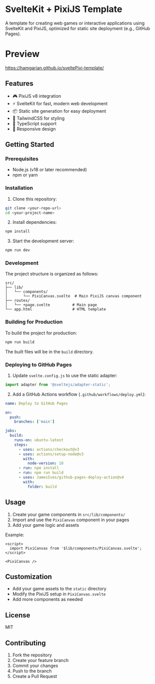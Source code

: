 # SvelteKit + PixiJS Template

A template for creating web games or interactive applications using SvelteKit and PixiJS, optimized for static site deployment (e.g., GitHub Pages).

# Preview
https://hamgarian.github.io/sveltePixi-template/

## Features

- 🎮 PixiJS v8 integration
- ⚡ SvelteKit for fast, modern web development
- 📦 Static site generation for easy deployment
- 🎨 TailwindCSS for styling
- 🔧 TypeScript support
- 📱 Responsive design

## Getting Started

### Prerequisites

- Node.js (v18 or later recommended)
- npm or yarn

### Installation

1. Clone this repository:
```bash
git clone <your-repo-url>
cd <your-project-name>
```

2. Install dependencies:
```bash
npm install
```

3. Start the development server:
```bash
npm run dev
```

### Development

The project structure is organized as follows:

```
src/
├── lib/
│   └── components/
│       └── PixiCanvas.svelte  # Main PixiJS canvas component
├── routes/
│   └── +page.svelte          # Main page
└── app.html                  # HTML template
```

### Building for Production

To build the project for production:

```bash
npm run build
```

The built files will be in the `build` directory.

### Deploying to GitHub Pages

1. Update `svelte.config.js` to use the static adapter:
```js
import adapter from '@sveltejs/adapter-static';
```

2. Add a GitHub Actions workflow (`.github/workflows/deploy.yml`):
```yaml
name: Deploy to GitHub Pages

on:
  push:
    branches: ['main']

jobs:
  build:
    runs-on: ubuntu-latest
    steps:
      - uses: actions/checkout@v3
      - uses: actions/setup-node@v3
        with:
          node-version: 18
      - run: npm install
      - run: npm run build
      - uses: JamesIves/github-pages-deploy-action@v4
        with:
          folder: build
```

## Usage

1. Create your game components in `src/lib/components/`
2. Import and use the `PixiCanvas` component in your pages
3. Add your game logic and assets

Example:
```svelte
<script>
  import PixiCanvas from '$lib/components/PixiCanvas.svelte';
</script>

<PixiCanvas />
```

## Customization

- Add your game assets to the `static` directory
- Modify the PixiJS setup in `PixiCanvas.svelte`
- Add more components as needed

## License

MIT

## Contributing

1. Fork the repository
2. Create your feature branch
3. Commit your changes
4. Push to the branch
5. Create a Pull Request

